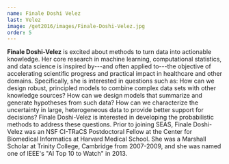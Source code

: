 ```yaml
---
name: Finale Doshi Velez
last: Velez
image: /get2016/images/Finale-Doshi-Velez.jpg
order: 5
---
```


**Finale Doshi-Velez** is excited about methods to turn data into actionable knowledge. Her core research in machine learning, computational statistics, and data science is inspired by---and often applied to---the objective of accelerating scientific progress and practical impact in healthcare and other domains. Specifically, she is interested in questions such as: How can we design robust, principled models to combine complex data sets with other knowledge sources? How can we design models that summarize and generate hypotheses from such data? How can we characterize the uncertainty in large, heterogeneous data to provide better support for decisions? Finale Doshi-Velez is interested in developing the probabilistic methods to address these questions. Prior to joining SEAS, Finale Doshi-Velez was an NSF CI-TRaCS Postdoctoral Fellow at the Center for Biomedical Informatics at Harvard Medical School. She was a Marshall Scholar at Trinity College, Cambridge from 2007-2009, and she was named one of IEEE's "AI Top 10 to Watch" in 2013.
